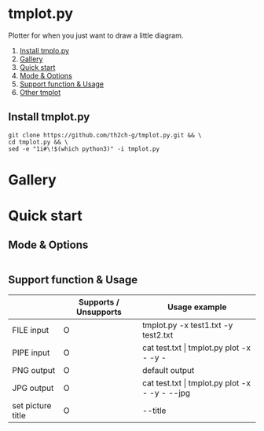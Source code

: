 # tmplot.py

Plotter for when you just want to draw a little diagram.

1. [Install tmplo.py](#anchor1)
1. [Gallery](#anchor2)
1. [Quick start](#anchor3)
1. [Mode & Options](#anchor4)
1. [Support function & Usage](#anchor5)
1. [Other tmplot](#anchor6)


<a id="anchor1"></a>
## Install tmplot.py
~~~
git clone https://github.com/th2ch-g/tmplot.py.git && \
cd tmplot.py && \
sed -e "1i#\!$(which python3)" -i tmplot.py
~~~


<a id="anchor2"></a>
# Gallery



<a id="anchor3"></a>
# Quick start



<a id="anchor4"></a>
## Mode & Options
~~~
~~~


<a id="anchor5"></a>
## Support function & Usage
|                                  | Supports / Unsupports  | Usage example                                      |
| -------------------------------- | ---------------------- | -------------------------------------------------- |
| FILE input                       | O                      | tmplot.py -x test1.txt -y test2.txt                |
| PIPE input                       | O                      | cat test.txt &#124; tmplot.py plot -x - -y -       |
| PNG output                       | O                      | default output                                     |
| JPG output                       | O                      | cat test.txt &#124; tmplot.py plot -x - -y - --jpg |
| set picture title                | O                      | --title <TITLE>                                    |
| set picture xlabel               | O                      | --xlabel <XLABEL>                                  |
| set picture ylabel               | O                      | --ylabel <YLABEL>                                  |
| set output picture prefix        | O                      | --prefix <PREFIX>                                  |
| Plot with connecting the dots    | O                      | cat test.txt &#124; tmplot.py plot -x - -y -       |
| Plot without connecting the dots | O                      | cat test.txt &#124; tmplot.py scatter -x - -y -    |
| Draw a histogram                 | O                      | cat test.txt &#124; tmplot.py hist -x - -y -       |
| Draw a barplot                   | X( O int the feature ) |                                                    |
| sort inputed data                | X                      | use: sort command                                  |
| normalize inputed data           | O                      | --xnorm, --ynorm                                   |
| standardize inputed data         | O                      | --xstand, --ystand                                 |



<a id="anchor6"></a>
## Other tmplot
tmplot (all written in Rust) https://github.com/th2ch-g/tmplot



